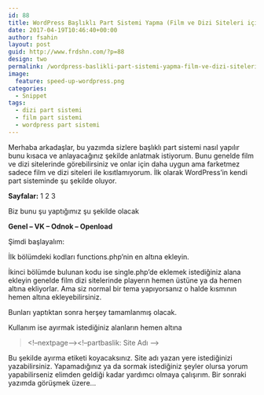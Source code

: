 ```yaml
---
id: 88
title: WordPress Başlıklı Part Sistemi Yapma (Film ve Dizi Siteleri için)
date: 2017-04-19T10:46:40+00:00
author: fsahin
layout: post
guid: http://www.frdshn.com/?p=88
design: two
permalink: /wordpress-baslikli-part-sistemi-yapma-film-ve-dizi-siteleri-icin/
image: 
  feature: speed-up-wordpress.png
categories:
  - Snippet
tags:
  - dizi part sistemi
  - film part sistemi
  - wordpress part sistemi
---
```

Merhaba arkadaşlar, bu yazımda sizlere başlıklı part sistemi nasıl yapılır bunu kısaca ve anlayacağınız şekilde anlatmak istiyorum. Bunu genelde film ve dizi sitelerinde görebilirsiniz ve onlar için daha uygun ama farketmez sadece film ve dizi siteleri ile kısıtlamıyorum. İlk olarak WordPress&#8217;in kendi part sisteminde şu şekilde oluyor.

**Sayfalar:** 1 2 3

Biz bunu şu yaptığımız şu şekilde olacak

**Genel &#8211; VK &#8211; Odnok &#8211; Openload**

Şimdi başlayalım:

<script src="https://gist.github.com/FSahinn/493990ceefeaf8d1148aec8f733c348b.js"></script>

İlk bölümdeki kodları functions.php&#8217;nin en altına ekleyin.

İkinci bölümde bulunan kodu ise single.php&#8217;de eklemek istediğiniz alana ekleyin genelde film dizi sitelerinde playerın hemen üstüne ya da hemen altına ekliyorlar. Ama siz normal bir tema yapıyorsanız o halde <?php the_content(); ?> kısmının hemen altına ekleyebilirsiniz.

Bunları yaptıktan sonra herşey tamamlanmış olacak.

Kullanım ise ayırmak istediğiniz alanların hemen altına

> <span class="pl-c"><!&#8211;</span>nextpage<span class="pl-c">&#8211;><!&#8211;</span>partbaslik: Site Adı <span class="pl-c">&#8211;></span>

Bu şekilde ayırma etiketi koyacaksınız. Site adı yazan yere istediğinizi yazabilirsiniz. Yapamadığınız ya da sormak istediğiniz şeyler olursa yorum yapabilirseniz elimden geldiği kadar yardımcı olmaya çalışırım. Bir sonraki yazımda görüşmek üzere&#8230;